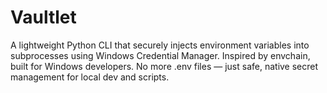 # Vaultlet
A lightweight Python CLI that securely injects environment variables into subprocesses using Windows Credential Manager. Inspired by envchain, built for Windows developers. No more .env files — just safe, native secret management for local dev and scripts.
